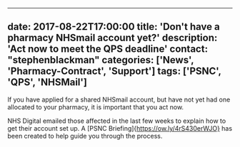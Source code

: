 
---
date: 2017-08-22T17:00:00
title: 'Don't have a pharmacy NHSmail account yet?'
description: 'Act now to meet the QPS deadline'
contact: "stephenblackman"
categories: ['News', 'Pharmacy-Contract', 'Support']
tags: ['PSNC', 'QPS', 'NHSMail']
---

If you have applied for a shared NHSmail account, but have not yet had one allocated to your pharmacy, 
it is important that you act now. 

NHS Digital emailed those affected in the last few weeks to explain how to get 
their account set up. A [PSNC Briefing]{https://ow.ly/4rS430erWJO} has been created to help guide you through the process.

